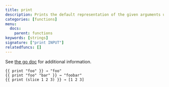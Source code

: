 ```yaml
---
title: print
description: Prints the default representation of the given arguments using the standard `fmt.Print` function.
categories: [functions]
menu:
  docs:
    parent: functions
keywords: [strings]
signature: ["print INPUT"]
relatedfuncs: []
---
```


See [the go doc](https://golang.org/pkg/fmt/) for additional information.

```go-html-template
{{ print "foo" }} → "foo"
{{ print "foo" "bar" }} → "foobar"
{{ print (slice 1 2 3) }} → [1 2 3]
```
